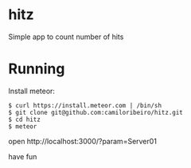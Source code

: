 hitz
====

Simple app to count number of hits

Running
=======

Install meteor:

    $ curl https://install.meteor.com | /bin/sh
    $ git clone git@github.com:camiloribeiro/hitz.git
    $ cd hitz
    $ meteor

open http://localhost:3000/?param=Server01

have fun
